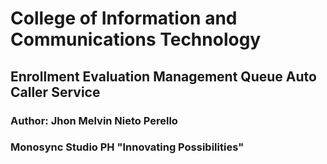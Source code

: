# College of Information and Communications Technology
## Enrollment Evaluation Management Queue Auto Caller Service

### Author: Jhon Melvin Nieto Perello
### Monosync Studio PH "Innovating Possibilities"
